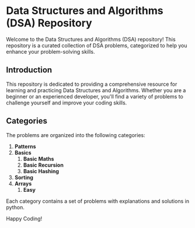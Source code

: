 # Data Structures and Algorithms (DSA) Repository

Welcome to the Data Structures and Algorithms (DSA) repository! This repository is a curated collection of DSA problems, categorized to help you enhance your problem-solving skills.

## Introduction

This repository is dedicated to providing a comprehensive resource for learning and practicing Data Structures and Algorithms. Whether you are a beginner or an experienced developer, you'll find a variety of problems to challenge yourself and improve your coding skills.

## Categories

The problems are organized into the following categories:

1. **Patterns**
2. **Basics**
    1. **Basic Maths**
    2. **Basic Recursion**
    3. **Basic Hashing**
3. **Sorting**
4. **Arrays**
    1. **Easy**

Each category contains a set of problems with explanations and solutions in python.

Happy Coding!
